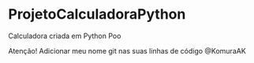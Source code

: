 # ProjetoCalculadoraPython
Calculadora criada em Python Poo

Atenção! Adicionar meu nome git nas suas linhas de código @KomuraAK
